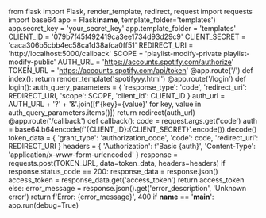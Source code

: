 from flask import Flask, render_template, redirect, request
import requests
import base64
app = Flask(__name__, template_folder='templates')
app.secret_key = 'your_secret_key'
app.template_folder = 'templates'
CLIENT_ID = '079b7f45f492419ca3ee1734d93d29c9'
CLIENT_SECRET = 'caca306b5cbb4ec58ca1d38afca0ff51'
REDIRECT_URI = 'http://localhost:5000/callback'
SCOPE = 'playlist-modify-private playlist-modify-public'
AUTH_URL = 'https://accounts.spotify.com/authorize'
TOKEN_URL = 'https://accounts.spotify.com/api/token'
@app.route('/')
def index():
    return render_template('spotifyyy.html')
@app.route('/login')
def login():
    auth_query_parameters = {
        'response_type': 'code',
        'redirect_uri': REDIRECT_URI,
        'scope': SCOPE,
        'client_id': CLIENT_ID
    }
    auth_url = AUTH_URL + '?' + '&'.join([f'{key}={value}' for key, value in auth_query_parameters.items()])
    return redirect(auth_url)
@app.route('/callback')
def callback():
    code = request.args.get('code')
    auth = base64.b64encode(f'{CLIENT_ID}:{CLIENT_SECRET}'.encode()).decode()
    token_data = {
        'grant_type': 'authorization_code',
        'code': code,
        'redirect_uri': REDIRECT_URI
    }
    headers = {
        'Authorization': f'Basic {auth}',
        'Content-Type': 'application/x-www-form-urlencoded'
    }
    response = requests.post(TOKEN_URL, data=token_data, headers=headers)
    if response.status_code == 200:
        response_data = response.json()
        access_token = response_data.get('access_token')
        return access_token
    else:
        error_message = response.json().get('error_description', 'Unknown error')
        return f'Error: {error_message}', 400
if __name__ == '__main__':
    app.run(debug=True)
